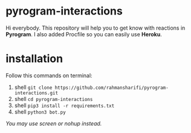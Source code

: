 # pyrogram-interactions
Hi everybody. This repository will help you to get know with reactions in **Pyrogram**. I also added Procfile so you can easily use **Heroku**.
# installation
Follow this commands on terminal:

1.  shell ```git clone https://github.com/rahmansharifi/pyrogram-interactions.git```
2.  shell ```cd pyrogram-interactions```
3.  shell ```pip3 install -r requirements.txt```
4.  shell ```python3 bot.py```

_You may use screen or nohup instead._
